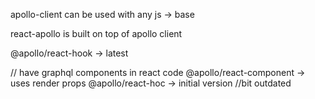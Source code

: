 apollo-client can be used with any js -> base 

react-apollo is built on top of apollo client

@apollo/react-hook -> latest

// have graphql components in react code
@apollo/react-component -> uses render props
@apollo/react-hoc -> initial version //bit outdated